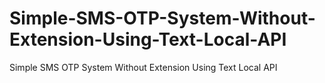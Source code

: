 # Simple-SMS-OTP-System-Without-Extension-Using-Text-Local-API
Simple SMS OTP System Without Extension Using Text Local API

